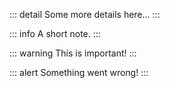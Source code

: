 
::: detail
Some more details here...
:::

::: info
A short note.
:::

::: warning
This is important!
:::

::: alert
Something went wrong!
:::

